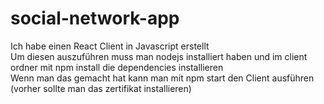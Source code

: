 # social-network-app

Ich habe einen React Client in Javascript erstellt  
Um diesen auszuführen muss man nodejs installiert haben und im client ordner mit npm install die dependencies installieren  
Wenn man das gemacht hat kann man mit npm start den Client ausführen (vorher sollte man das zertifikat installieren)
